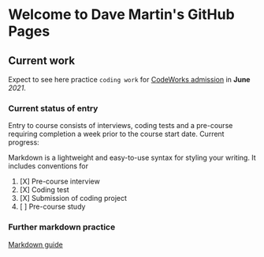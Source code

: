 # Welcome to Dave Martin's GitHub Pages

## Current work

Expect to see here practice `coding work` for [CodeWorks admission](https://codeworks.me/) in **June** _2021_.

### Current status of entry

Entry to course consists of interviews, coding tests and a pre-course requiring completion a week prior to the course start date.  Current progress:

Markdown is a lightweight and easy-to-use syntax for styling your writing. It includes conventions for

1. [X] Pre-course interview
2. [X] Coding test
3. [X] Submission of coding project
4. [ ] Pre-course study

### Further markdown practice
[Markdown guide](https://guides.github.com/features/mastering-markdown/)

